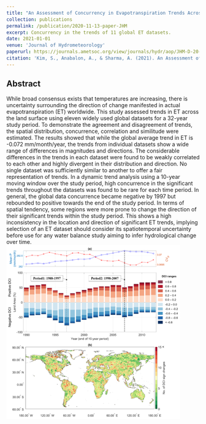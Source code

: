 ```yaml
---
title: "An Assessment of Concurrency in Evapotranspiration Trends Across Multiple Global Datasets"
collection: publications
permalink: /publication/2020-11-13-paper-JHM
excerpt: Concurrency in the trends of 11 global ET datasets.
date: 2021-01-01
venue: 'Journal of Hydrometeorology'
paperurl: https://journals.ametsoc.org/view/journals/hydr/aop/JHM-D-20-0059.1/JHM-D-20-0059.1.xml
citation: 'Kim, S., Anabalon, A., & Sharma, A. (2021). An Assessment of Concurrency in Evapotranspiration Trends Across Multiple Global Datasets. ,<i>Journal of Hydrometeorology</i>, 22(1), 231-244.'
---
```

## Abstract
While broad consensus exists that temperatures are increasing, there is uncertainty surrounding the direction of change manifested in actual evapotranspiration (ET) worldwide. This study assessed trends in ET across the land surface using eleven widely used global datasets for a 32-year study period. To demonstrate the agreement and disagreement of trends, the spatial distribution, concurrence, correlation and similitude were estimated. The results showed that while the global average trend in ET is -0.072 mm/month/year, the trends from individual datasets show a wide range of differences in magnitudes and directions. The considerable differences in the trends in each dataset were found to be weakly correlated to each other and highly divergent in their distribution and direction. No single dataset was sufficiently similar to another to offer a fair representation of trends. In a dynamic trend analysis using a 10-year moving window over the study period, high concurrence in the significant trends throughout the datasets was found to be rare for each time period. In general, the global data concurrence became negative by 1997 but rebounded to positive towards the end of the study period. In terms of spatial tendency, some regions were more prone to change the direction of their significant trends within the study period. This shows a high inconsistency in the location and direction of significant ET trends, implying selection of an ET dataset should consider its spatiotemporal uncertainty before use for any water balance study aiming to infer hydrological change over time.
<br/><img src='/images/2020_JHM_ET.png' width="90%" height="90%">